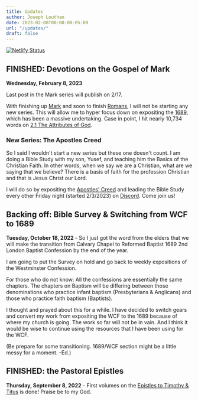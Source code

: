 ```yaml
---
title: Updates
author: Joseph Louthan
date: 2023-02-08T00:00:00-05:00
url: "/updates/"
draft: false
---
```


[![Netlify Status](https://api.netlify.com/api/v1/badges/68eb3540-2cf6-42c3-be87-cac7f1289a57/deploy-status)](https://app.netlify.com/sites/festive-hopper-1abe84/deploys)

## FINISHED: Devotions on the Gospel of Mark

**Wednesday, February 8, 2023**

Last post in the Mark series will publish on 2/17.

With finishing up [Mark](https://theologic.us/series/devotions-mark/) and soon to finish [Romans](https://theologic.us/series/study-romans/), I will not be starting any new series. This will allow me to hyper focus down on expositing the [1689](https://theologic.us/tags/1689/), which has been a massive undertaking. Case in point, I hit nearly 10,734 words on [2.1 The Attributes of God](https://theologic.us/posts/confession-1689/1689-2-1-the-attributes-of-god/).

### New Series: The Apostles Creed

So I said I wouldn't start a new series but these one doesn't count. I am doing a Bible Study with my son, Yusef, and teaching him the Basics of the Christian Faith. In other words, when we say we are a Christian, what are we saying that we believe? There is a basis of faith for the profession Christian and that is Jesus Christ our Lord.

I will do so by expositing the [Apostles' Creed](https://theologic.us/series/doctrine-apostles-creed/) and leading the Bible Study every other Friday night (started 2/3/2023) on [Discord](http://discord.theologic.us). Come join us!

## Backing off: Bible Survey & Switching from WCF to 1689

**Tuesday, October 18, 2022** - So I just got the word from the elders that we will make the transition from Calvary Chapel to Reformed Baptist 1689 2nd London Baptist Confession by the end of the year.

I am going to put the Survey on hold and go back to weekly expositions of the Westminster Confession.

For those who do not know: All the confessions are essentially the same chapters. The chapters on Baptism will be differing between those denominations who practice infant baptism (Presbyterians & Anglicans) and those who practice faith baptism (Baptists).

I thought and prayed about this for a while. I have decided to switch gears and convert my work from expositing the WCF to the 1689 because of where my church is going. The work so far will not be in vain. And I think it would be wise to continue using the resources that I have been using for the WCF.

(Be prepare for some transitioning. 1689/WCF section might be a little messy for a moment. -Ed.)

## FINISHED: the Pastoral Epistles

**Thursday, September 8, 2022** - First volumes on the [Epistles to Timothy & Titus](https://theologic.us/series/gospel-nt-pastorals/) is done! Praise be to my God.
